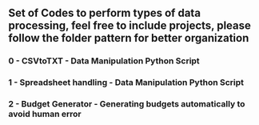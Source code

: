 ## Set of Codes to perform types of data processing, feel free to include projects, please follow the folder pattern for better organization

### 0 - CSVtoTXT - Data Manipulation Python Script
### 1 - Spreadsheet handling - Data Manipulation Python Script
### 2 - Budget Generator - Generating budgets automatically to avoid human error
